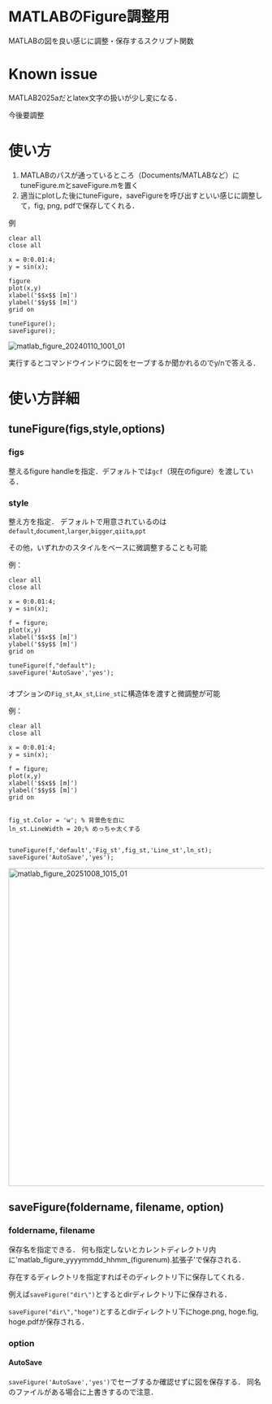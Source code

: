# MATLABのFigure調整用
MATLABの図を良い感じに調整・保存するスクリプト関数

# Known issue
MATLAB2025aだとlatex文字の扱いが少し変になる．

今後要調整

# 使い方
1. MATLABのパスが通っているところ（Documents/MATLABなど）にtuneFigure.mとsaveFigure.mを置く
2. 適当にplotした後にtuneFigure，saveFigureを呼び出すといい感じに調整して，fig, png, pdfで保存してくれる．

例
```
clear all
close all

x = 0:0.01:4;
y = sin(x);

figure
plot(x,y)
xlabel('$$x$$ [m]')
ylabel('$$y$$ [m]')
grid on

tuneFigure();
saveFigure();
```
![matlab_figure_20240110_1001_01](https://github.com/HayatoDan/matlab-figure-tweak/assets/90384782/c09e2c15-eea6-4e08-8c37-4f4107d239b1)

実行するとコマンドウインドウに図をセーブするか聞かれるのでy/nで答える．

# 使い方詳細
## tuneFigure(figs,style,options)
### figs
整えるfigure handleを指定．デフォルトでは`gcf`（現在のfigure）を渡している．

### style
整え方を指定．
デフォルトで用意されているのは
`default`,`document`,`larger`,`bigger`,`qiita`,`ppt`

その他，いずれかのスタイルをベースに微調整することも可能

例：
```
clear all
close all

x = 0:0.01:4;
y = sin(x);

f = figure;
plot(x,y)
xlabel('$$x$$ [m]')
ylabel('$$y$$ [m]')
grid on

tuneFigure(f,"default");
saveFigure('AutoSave','yes');
```

### 
オプションの`Fig_st`,`Ax_st`,`Line_st`に構造体を渡すと微調整が可能

例：
```
clear all
close all

x = 0:0.01:4;
y = sin(x);

f = figure;
plot(x,y)
xlabel('$$x$$ [m]')
ylabel('$$y$$ [m]')
grid on


fig_st.Color = 'w'; % 背景色を白に
ln_st.LineWidth = 20;% めっちゃ太くする


tuneFigure(f,'default','Fig_st',fig_st,'Line_st',ln_st);
saveFigure('AutoSave','yes');
```

<img width="998" height="625" alt="matlab_figure_20251008_1015_01" src="https://github.com/user-attachments/assets/c81c6dd8-be46-477c-846b-01a845162249" />



## saveFigure(foldername, filename, option)
### foldername, filename
保存名を指定できる．
何も指定しないとカレントディレクトリ内に'matlab_figure_yyyymmdd_hhmm_(figurenum).拡張子'で保存される．

存在するディレクトリを指定すればそのディレクトリ下に保存してくれる．

例えば`saveFigure("dir\")`とするとdirディレクトリ下に保存される．

`saveFigure("dir\","hoge")`とするとdirディレクトリ下にhoge.png, hoge.fig, hoge.pdfが保存される．
### option
#### AutoSave
`saveFigure('AutoSave','yes')`でセーブするか確認せずに図を保存する．
同名のファイルがある場合に上書きするので注意．

